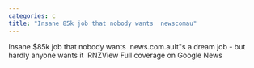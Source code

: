 ```yaml
---
categories: c
title: "Insane 85k job that nobody wants  newscomau"
---
```

Insane $85k job that nobody wants&nbsp;&nbsp;news.com.auIt"s a dream job - but hardly anyone wants it&nbsp;&nbsp;RNZView Full coverage on Google News